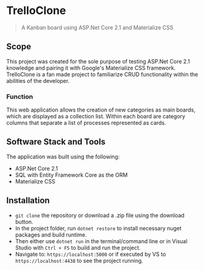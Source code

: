 # TrelloClone
> A Kanban board using ASP.Net Core 2.1 and Materialize CSS 

## Scope
This project was created for the sole purpose of testing ASP.Net Core 2.1 knowledge and pairing it with Google's Materialize CSS framework. TrelloClone is a fan made project to familiarize CRUD functionality within the abilities of the developer. 

### Function
This web application allows the creation of new categories as main boards, which are displayed as a collection list. Within each board are category columns that separate a list of processes represented as cards.

## Software Stack and Tools
The application was built using the following:
- ASP.Net Core 2.1
- SQL with Entity Framework Core as the ORM
- Materialize CSS

## Installation
- `git clone` the repository or download a .zip file using the download button.
- In the project folder, run `dotnet restore` to install necessary nuget packages and build runtime.
- Then either use `dotnet run` in the terminal/command line or in Visual Studio with `Ctrl + F5` to build and run the project.
- Navigate to: `https://localhost:5000` or if executed by VS to `https://localhost:4438` to see the project running.
